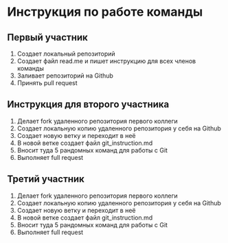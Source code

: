 # Инструкция по работе команды

## Первый участник
1. Создает локальный репозиторий
2. Создает файл read.me  и пишет инструкцию для всех членов команды
3. Заливает репозиторий на Github
4. Принять pull request

## Инструкция для второго участника

1. Делает fork  удаленного репозитория первого коллеги
2. Создает локальную копию удаленного репозитория у себя на Github
3. Создает новую ветку и переходит в неё
4. В новой ветке создает файл git_instruction.md
5. Вносит туда 5 рандомных команд для работы с Git
6. Выполняет full request

## Третий участник
1. Делает fork  удаленного репозитория первого коллеги
2. Создает локальную копию удаленного репозитория у себя на Github
3. Создает новую ветку и переходит в неё
4. В новой ветке создает файл git_instruction.md
5. Вносит туда 5 рандомных команд для работы с Git
6. Выполняет full request